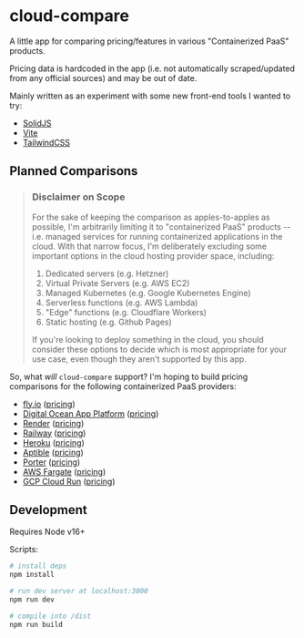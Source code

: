 # cloud-compare

A little app for comparing pricing/features in various "Containerized PaaS" products.

Pricing data is hardcoded in the app (i.e. not automatically scraped/updated from any official sources) and may be out of date.

Mainly written as an experiment with some new front-end tools I wanted to try:

- [SolidJS](https://solidjs.com)
- [Vite](https://vitejs.dev/)
- [TailwindCSS](https://tailwindcss.com/)

## Planned Comparisons

> ### Disclaimer on Scope
> 
> For the sake of keeping the comparison as apples-to-apples as possible, I'm arbitrarily limiting it to "containerized PaaS" products -- i.e. managed services for running containerized applications in the cloud. With that narrow focus, I'm deliberately excluding some important options in the cloud hosting provider space, including:
> 
> 1. Dedicated servers (e.g. Hetzner)
> 2. Virtual Private Servers (e.g. AWS EC2)
> 3. Managed Kubernetes (e.g. Google Kubernetes Engine)
> 4. Serverless functions (e.g. AWS Lambda)
> 5. "Edge" functions (e.g. Cloudflare Workers)
> 6. Static hosting (e.g. Github Pages)
> 
> If you're looking to deploy something in the cloud, you should consider these options to decide which is most appropriate for your use case, even though they aren't supported by this app.

So, what *will* `cloud-compare` support? I'm hoping to build pricing comparisons for the following containerized PaaS providers:

- [fly.io](https://fly.io/) ([pricing](https://fly.io/docs/about/pricing/))
- [Digital Ocean App Platform](https://www.digitalocean.com/products/app-platform) ([pricing](https://www.digitalocean.com/pricing/app-platform))
- [Render](https://render.com/) ([pricing](https://render.com/pricing))
- [Railway](https://railway.app/) ([pricing](https://railway.app/pricing))
- [Heroku](https://www.heroku.com/) ([pricing](https://www.heroku.com/pricing))
- [Aptible](https://www.aptible.com/) ([pricing](https://www.aptible.com/pricing-plans))
- [Porter](https://porter.run/) ([pricing](https://porter.run/pricing))
- [AWS Fargate](https://aws.amazon.com/fargate/) ([pricing](https://aws.amazon.com/fargate/pricing/))
- [GCP Cloud Run](https://cloud.google.com/run) ([pricing](https://cloud.google.com/run#section-13))


## Development

Requires Node v16+

Scripts:

```bash
# install deps
npm install

# run dev server at localhost:3000
npm run dev

# compile into /dist
npm run build
```
